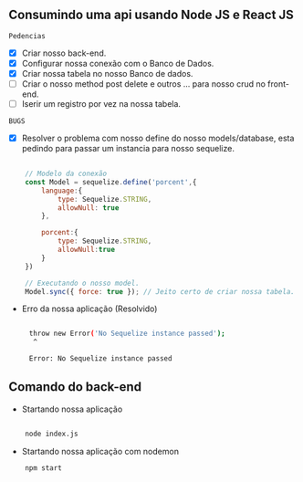 ## Consumindo uma api usando Node JS e React JS

` Pedencias `

- [x] Criar nosso back-end.
- [x] Configurar nossa conexão com o Banco de Dados.
- [x] Criar nossa tabela no nosso Banco de dados.
- [ ] Criar o nosso method post delete e outros ... para nosso crud no front-end.
- [ ] Iserir um registro por vez na nossa tabela.

` BUGS `

- [x] Resolver o problema com nosso define do nosso models/database, esta pedindo para passar um instancia para nosso sequelize.

``` javascript
	
	// Modelo da conexão
	const Model = sequelize.define('porcent',{
		language:{
			type: Sequelize.STRING,
			allowNull: true
		},

		porcent:{
			type: Sequelize.STRING,
			allowNull:true
		}
	})

	// Executando o nosso model.
	Model.sync({ force: true }); // Jeito certo de criar nossa tabela.

```

* Erro da nossa aplicação (Resolvido)

``` bash

	 throw new Error('No Sequelize instance passed');
      ^

     Error: No Sequelize instance passed
```

## Comando do back-end

* Startando nossa aplicação

``` bash

	node index.js
```


* Startando nossa aplicação com nodemon

``` bash
	npm start 

```
